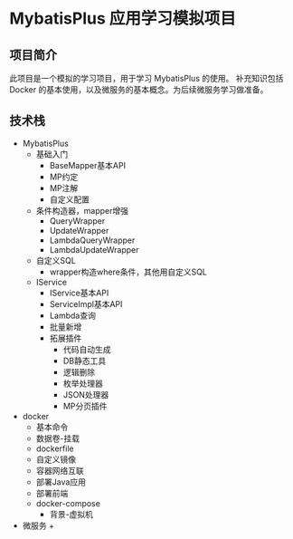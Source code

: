 # MybatisPlus 应用学习模拟项目

## 项目简介
此项目是一个模拟的学习项目，用于学习 MybatisPlus 的使用。
补充知识包括 Docker 的基本使用，以及微服务的基本概念。为后续微服务学习做准备。

## 技术栈
+ MybatisPlus
  + 基础入门
    + BaseMapper基本API
    + MP约定
    + MP注解
    + 自定义配置
  + 条件构造器，mapper增强
    + QueryWrapper
    + UpdateWrapper
    + LambdaQueryWrapper
    + LambdaUpdateWrapper
  + 自定义SQL
    + wrapper构造where条件，其他用自定义SQL
  + IService
    + IService基本API
    + ServiceImpl基本API
    + Lambda查询
    + 批量新增
    + 拓展插件
      + 代码自动生成
      + DB静态工具
      + 逻辑删除
      + 枚举处理器
      + JSON处理器
      + MP分页插件
+ docker
  + 基本命令
  + 数据卷-挂载
  + dockerfile
  + 自定义镜像
  + 容器网络互联
  + 部署Java应用
  + 部署前端
  + docker-compose
    + 背景-虚拟机
+ 微服务
  + 
